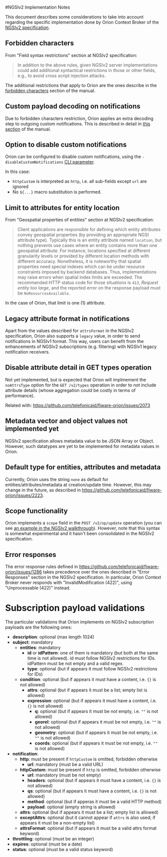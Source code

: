 #<a name="top"></a>NGSIv2 Implementation Notes

This document describes some considerations to take into account
regarding the specific implementation done by Orion Context Broker
of the [NGSIv2 specification](http://telefonicaid.github.io/fiware-orion/api/v2/stable/).

## Forbidden characters

From "Field syntax restrictions" section at NGSIv2 specification:

> In addition to the above rules, given NGSIv2 server implementations could add additional
> syntactical restrictions in those or other fields, e.g., to avoid cross script injection attacks.

The additional restrictions that apply to Orion are the ones describe in the
[forbidden characters](forbidden_characters.md) section of the manual.

## Custom payload decoding on notifications

Due to forbidden characters restriction, Orion applies an extra decoding step to outgoing
custom notifications. This is described in detail in [this section](forbidden_characters.md#custom-payload-special-treatment)
of the manual.

## Option to disable custom notifications

Orion can be configured to disable custom notifications, using the `-disableCustomNotifications` [CLI parameter](../admin/cli.md).

In this case:

* `httpCustom` is interpreted as `http`, i.e. all sub-fields except `url` are ignored
* No `${...}` macro substitution is performed.

## Limit to attributes for entity location

From "Geospatial properties of entities" section at NGSIv2 specification:

> Client applications are responsible for defining which entity attributes convey geospatial properties
> (by providing an appropriate NGSI attribute type). Typically this is an entity attribute named `location`,
> but nothing prevents use cases where an entity contains more than one geospatial attribute. For instance,
> locations specified at different granularity levels or provided by different location methods with different
> accuracy. Nonetheless, it is noteworthy that spatial properties need special indexes which can be under resource
> constraints imposed by backend databases. Thus, implementations may raise errors when spatial index limits are
> exceeded. The recommended HTTP status code for those situations is `413`, *Request entity too large*, and the
> reported error on the response payload must be `NoResourcesAvailable`.

In the case of Orion, that limit is one (1) attribute.

## Legacy attribute format in notifications

Apart from the values described for `attrsFormat` in the NGSIv2 specification, Orion also supports a
`legacy` value, in order to send notifications in NGSIv1 format. This way, users can benefit from the
enhancements of NGSIv2 subscriptions (e.g. filtering) with NGSIv1 legacy notification receivers.

## Disable attribute detail in GET types operation

Not yet implemented, but is expected that Orion will implmement the `noAttrsType` option for the
`GET /v2/types` operation in order to not include attribute details (whose aggregation could be
costly in terms of performance).

Related with: https://github.com/telefonicaid/fiware-orion/issues/2073

## Metadata vector and object values not implemented yet

NGSIv2 specification allows metadata value to be JSON Array or Object. However, such datatypes are yet to be
implemented for metadata values in Orion.

## Default type for entities, attributes and metadata

Currently, Orion uses the string `none` as default for entities/attributes/metadata at creation/update time.
However, this may change in the future, as described in https://github.com/telefonicaid/fiware-orion/issues/2223.

## Scope functionality

Orion implements a `scope` field in the `POST /v2/op/update` operation (you can see
[an example in the NGSIv2 walkthrough](walkthrough_apiv2.md#batch-operations)). However, note that this syntax is
somewhat experimental and it hasn't been consolidated in the NGSIv2 specification.

## Error responses

The error response rules defined in https://github.com/telefonicaid/fiware-orion/issues/1286 takes precedence over
the ones described in "Error Responses" section in the NGSIv2 specification. In particular, Orion Context
Broker never responds with "InvalidModification (422)", using "Unprocessable (422)" instead.

# Subscription payload validations

The particular validations that Orion implements on NGSIv2 subscription payloads are the following ones:

* **description**: optional (max length 1024)
* **subject**: mandatory
  * **entities**: mandatory
    * **id** or **idPattern**: one of them is mandatory (but both at the same time is not allowed). id
      must follow NGSIv2 restrictions for IDs. idPattern must be not empty and a valid regex.
    * **type**: optional (but if appears it must follow NGSIv2 restrictions for IDs)
  * **condition**: optional (but if appears it must have a content, i.e. `{}` is not allowed)
    * **attrs**: optional (but if appears it must be a list; empty list is allowed)
    * **expression**: optional (but if appears it must have a content, i.e. `{}` is not allowed)
      * **q**: optional (but if appears it must be not empty, i.e. `""` is not allowed)
      * **georel**: optional (but if appears it must be not empty, i.e. `""` is not allowed)
      * **geometry**: optional (but if appears it must be not empty, i.e. `""` is not allowed)
      * **coords**: optional (but if appears it must be not empty, i.e. `""` is not allowed)
* **notification**:
  * **http**: must be present if `httpCustom` is omitted, forbidden otherwise
    * **url**: mandatory (must be a valid URL)
  * **httpCustom**: must be present if `http` is omitted, forbidden otherwise
    * **url**: mandatory (must be not empty)
    * **headers**: optional (but if appears it must have a content, i.e. `{}` is not allowed)
    * **qs**: optional (but if appears it must have a content, i.e. `{}` is not allowed)
    * **method**: optional (but if apperas it must be a valid HTTP method)
    * **payload**: optional (empty string is allowed)
  * **attrs**: optional (but if appears it must be a list; empty list is allowed)
  * **exceptAttrs**: optional (but it cannot appear if `attrs` is also used; if appears it must be a non-empty list)
  * **attrsFormat**: optional (but if appears it must be a valid attrs format keyword)
* **throttling**: optional (must be an integer)
* **expires**: optional (must be a date)
* **status**: optional (must be a valid status keyword)

